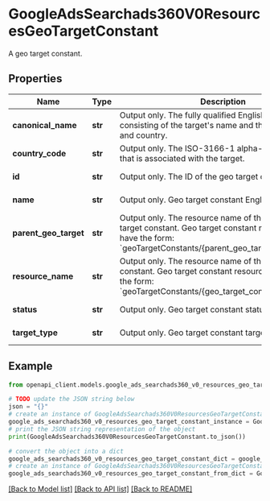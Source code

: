 # GoogleAdsSearchads360V0ResourcesGeoTargetConstant

A geo target constant.

## Properties

Name | Type | Description | Notes
------------ | ------------- | ------------- | -------------
**canonical_name** | **str** | Output only. The fully qualified English name, consisting of the target&#39;s name and that of its parent and country. | [optional] [readonly] 
**country_code** | **str** | Output only. The ISO-3166-1 alpha-2 country code that is associated with the target. | [optional] [readonly] 
**id** | **str** | Output only. The ID of the geo target constant. | [optional] [readonly] 
**name** | **str** | Output only. Geo target constant English name. | [optional] [readonly] 
**parent_geo_target** | **str** | Output only. The resource name of the parent geo target constant. Geo target constant resource names have the form: &#x60;geoTargetConstants/{parent_geo_target_constant_id}&#x60; | [optional] [readonly] 
**resource_name** | **str** | Output only. The resource name of the geo target constant. Geo target constant resource names have the form: &#x60;geoTargetConstants/{geo_target_constant_id}&#x60; | [optional] [readonly] 
**status** | **str** | Output only. Geo target constant status. | [optional] [readonly] 
**target_type** | **str** | Output only. Geo target constant target type. | [optional] [readonly] 

## Example

```python
from openapi_client.models.google_ads_searchads360_v0_resources_geo_target_constant import GoogleAdsSearchads360V0ResourcesGeoTargetConstant

# TODO update the JSON string below
json = "{}"
# create an instance of GoogleAdsSearchads360V0ResourcesGeoTargetConstant from a JSON string
google_ads_searchads360_v0_resources_geo_target_constant_instance = GoogleAdsSearchads360V0ResourcesGeoTargetConstant.from_json(json)
# print the JSON string representation of the object
print(GoogleAdsSearchads360V0ResourcesGeoTargetConstant.to_json())

# convert the object into a dict
google_ads_searchads360_v0_resources_geo_target_constant_dict = google_ads_searchads360_v0_resources_geo_target_constant_instance.to_dict()
# create an instance of GoogleAdsSearchads360V0ResourcesGeoTargetConstant from a dict
google_ads_searchads360_v0_resources_geo_target_constant_from_dict = GoogleAdsSearchads360V0ResourcesGeoTargetConstant.from_dict(google_ads_searchads360_v0_resources_geo_target_constant_dict)
```
[[Back to Model list]](../README.md#documentation-for-models) [[Back to API list]](../README.md#documentation-for-api-endpoints) [[Back to README]](../README.md)


